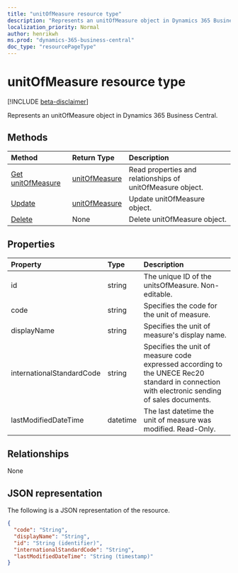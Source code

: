 ```yaml
---
title: "unitOfMeasure resource type"
description: "Represents an unitOfMeasure object in Dynamics 365 Business Central."
localization_priority: Normal
author: henrikwh
ms.prod: "dynamics-365-business-central"
doc_type: "resourcePageType"
---
```


# unitOfMeasure resource type

[!INCLUDE [beta-disclaimer](../../includes/beta-disclaimer.md)]

Represents an unitOfMeasure object in Dynamics 365 Business Central.

## Methods

| Method       | Return Type | Description |
|:-------------|:------------|:------------|
| [Get unitOfMeasure](../api/dynamics-unitofmeasure-get.md) | [unitOfMeasure](dynamics-unitofmeasure.md) | Read properties and relationships of unitOfMeasure object. |
| [Update](../api/dynamics-unitofmeasure-update.md) | [unitOfMeasure](dynamics-unitofmeasure.md) | Update unitOfMeasure object. |
| [Delete](../api/dynamics-unitofmeasure-delete.md) | None | Delete unitOfMeasure object. |

## Properties

| Property     | Type        | Description |
|:-------------|:------------|:------------|
|id|string|The unique ID of the unitsOfMeasure. Non-editable.|
|code|string|Specifies the code for the unit of measure.|
|displayName|string|Specifies the unit of measure's display name.|
|internationalStandardCode|string|Specifies the unit of measure code expressed according to the UNECE Rec20 standard in connection with electronic sending of sales documents.|
|lastModifiedDateTime|datetime|The last datetime the unit of measure was modified. Read-Only.|  

## Relationships

None

## JSON representation

The following is a JSON representation of the resource.

<!-- {
  "blockType": "resource",
  "optionalProperties": [

  ],
  "@odata.type": "microsoft.graph.unitOfMeasure",
  "baseType": "",
  "keyProperty": "id"
}-->

```json
{
  "code": "String",
  "displayName": "String",
  "id": "String (identifier)",
  "internationalStandardCode": "String",
  "lastModifiedDateTime": "String (timestamp)"
}
```

<!-- uuid: 16cd6b66-4b1a-43a1-adaf-3a886856ed98
2019-02-04 14:57:30 UTC -->
<!-- {
  "type": "#page.annotation",
  "description": "unitOfMeasure resource",
  "keywords": "",
  "section": "documentation",
  "tocPath": ""
}-->
